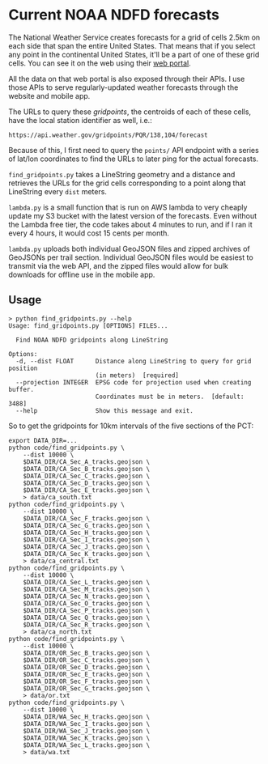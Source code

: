 # Current NOAA NDFD forecasts

The National Weather Service creates forecasts for a grid of cells 2.5km on each
side that span the entire United States. That means that if you select any point
in the continental United States, it'll be a part of one of these grid cells.
You can see it on the web using their [web
portal](https://forecast.weather.gov/MapClick.php?lon=-119.31320821939654&lat=37.881631297141496).

All the data on that web portal is also exposed through their APIs. I use those
APIs to serve regularly-updated weather forecasts through the website and mobile
app.

The URLs to query these _gridpoints_, the centroids of each of these cells, have
the local station identifier as well, i.e.:
```
https://api.weather.gov/gridpoints/PQR/138,104/forecast
```
Because of this, I first need to query the `points/` API endpoint with a series
of lat/lon coordinates to find the URLs to later ping for the actual forecasts.

`find_gridpoints.py` takes a LineString geometry and a distance and retrieves
the URLs for the grid cells corresponding to a point along that LineString every
`dist` meters.

`lambda.py` is a small function that is run on AWS lambda to very cheaply update
my S3 bucket with the latest version of the forecasts. Even without the Lambda
free tier, the code takes about 4 minutes to run, and if I ran it every 4 hours,
it would cost 15 cents per month.

`lambda.py` uploads both individual GeoJSON files and zipped archives of
GeoJSONs per trail section. Individual GeoJSON files would be easiest to
transmit via the web API, and the zipped files would allow for bulk downloads
for offline use in the mobile app.

## Usage

```
> python find_gridpoints.py --help
Usage: find_gridpoints.py [OPTIONS] FILES...

  Find NOAA NDFD gridpoints along LineString

Options:
  -d, --dist FLOAT      Distance along LineString to query for grid position
                        (in meters)  [required]
  --projection INTEGER  EPSG code for projection used when creating buffer.
                        Coordinates must be in meters.  [default: 3488]
  --help                Show this message and exit.
```

So to get the gridpoints for 10km intervals of the five sections of the PCT:
```
export DATA_DIR=...
python code/find_gridpoints.py \
    --dist 10000 \
    $DATA_DIR/CA_Sec_A_tracks.geojson \
    $DATA_DIR/CA_Sec_B_tracks.geojson \
    $DATA_DIR/CA_Sec_C_tracks.geojson \
    $DATA_DIR/CA_Sec_D_tracks.geojson \
    $DATA_DIR/CA_Sec_E_tracks.geojson \
    > data/ca_south.txt
python code/find_gridpoints.py \
    --dist 10000 \
    $DATA_DIR/CA_Sec_F_tracks.geojson \
    $DATA_DIR/CA_Sec_G_tracks.geojson \
    $DATA_DIR/CA_Sec_H_tracks.geojson \
    $DATA_DIR/CA_Sec_I_tracks.geojson \
    $DATA_DIR/CA_Sec_J_tracks.geojson \
    $DATA_DIR/CA_Sec_K_tracks.geojson \
    > data/ca_central.txt
python code/find_gridpoints.py \
    --dist 10000 \
    $DATA_DIR/CA_Sec_L_tracks.geojson \
    $DATA_DIR/CA_Sec_M_tracks.geojson \
    $DATA_DIR/CA_Sec_N_tracks.geojson \
    $DATA_DIR/CA_Sec_O_tracks.geojson \
    $DATA_DIR/CA_Sec_P_tracks.geojson \
    $DATA_DIR/CA_Sec_Q_tracks.geojson \
    $DATA_DIR/CA_Sec_R_tracks.geojson \
    > data/ca_north.txt
python code/find_gridpoints.py \
    --dist 10000 \
    $DATA_DIR/OR_Sec_B_tracks.geojson \
    $DATA_DIR/OR_Sec_C_tracks.geojson \
    $DATA_DIR/OR_Sec_D_tracks.geojson \
    $DATA_DIR/OR_Sec_E_tracks.geojson \
    $DATA_DIR/OR_Sec_F_tracks.geojson \
    $DATA_DIR/OR_Sec_G_tracks.geojson \
    > data/or.txt
python code/find_gridpoints.py \
    --dist 10000 \
    $DATA_DIR/WA_Sec_H_tracks.geojson \
    $DATA_DIR/WA_Sec_I_tracks.geojson \
    $DATA_DIR/WA_Sec_J_tracks.geojson \
    $DATA_DIR/WA_Sec_K_tracks.geojson \
    $DATA_DIR/WA_Sec_L_tracks.geojson \
    > data/wa.txt
```
